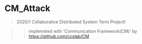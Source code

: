 # CM_Attack
>2020/1  Collaborative Distributed System Term Project!

>>implemeted with 'Communication Framework(CM)' by https://github.com/ccslab/CM
